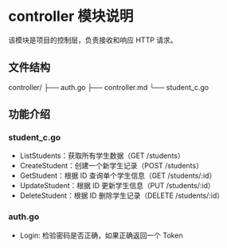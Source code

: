 # controller 模块说明

该模块是项目的控制层，负责接收和响应 HTTP 请求。

## 文件结构
controller/
├── auth.go
├── controller.md
└── student_c.go

## 功能介绍

### student_c.go
- ListStudents：获取所有学生数据（GET /students）
- CreateStudent：创建一个新学生记录（POST /students）
- GetStudent：根据 ID 查询单个学生信息（GET /students/:id）
- UpdateStudent：根据 ID 更新学生信息（PUT /students/:id）
- DeleteStudent：根据 ID 删除学生记录（DELETE /students/:id）

### auth.go
- Login: 检验密码是否正确，如果正确返回一个 Token
